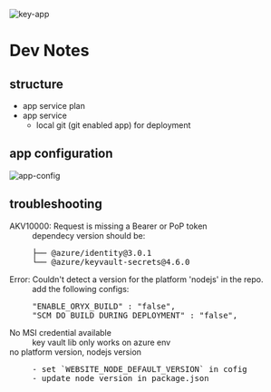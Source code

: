 ![key-app](https://user-images.githubusercontent.com/233941/207288958-0e1aa7db-f7c3-497f-9fa8-9dad33012d92.png)

# Dev Notes

## structure
- app service plan
- app service
  - local git (git enabled app) for deployment

## app configuration
![app-config](https://user-images.githubusercontent.com/233941/207288949-64c59448-cf02-4454-bf65-6bf4cf4c6ac5.png)

## troubleshooting

<dl>
  <dt>
AKV10000: Request is missing a Bearer or PoP token
  </dt>
  <dd>
dependecy version should be:
<pre>
├── @azure/identity@3.0.1
└── @azure/keyvault-secrets@4.6.0
</pre>
  </dd>
  <dt>
Error: Couldn't detect a version for the platform 'nodejs' in the repo.
  </dt>
  <dd>
add the following configs:
<pre>
"ENABLE_ORYX_BUILD" : "false", 
"SCM_DO_BUILD_DURING_DEPLOYMENT" : "false",
</pre>
  </dd>  
<dt>
No MSI credential available
  </dt>
  <dd>
key vault lib only works on azure env
  </dd>
  <dt>
no platform version, nodejs version
  </dt>
  <dd>
    <pre>
- set `WEBSITE_NODE_DEFAULT_VERSION` in cofig
- update node version in package.json</pre>
<dd>
  </dl>
